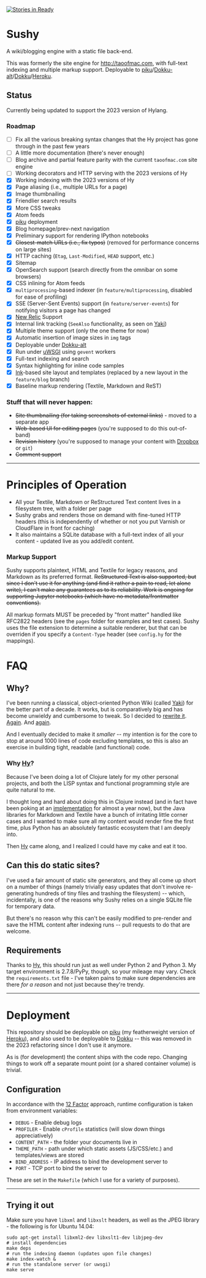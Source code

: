 [![Stories in Ready](https://badge.waffle.io/rcarmo/sushy.png?label=ready&title=Ready)](https://waffle.io/rcarmo/sushy)

# Sushy

A wiki/blogging engine with a static file back-end. 

This was formerly the site engine for <a href="http://taoofmac.com">http://taoofmac.com</a>, with full-text indexing and multiple markup support. Deployable to [piku]/[Dokku-alt][da]/[Dokku][dokku]/[Heroku][heroku].

## Status

Currently being updated to support the 2023 version of Hylang.

### Roadmap

* [ ] Fix all the various breaking syntax changes that the Hy project has gone through in the past few years
* [ ] A little more documentation (there's never enough)
* [ ] Blog archive and partial feature parity with the current `taoofmac.com` site engine
* [ ] Working decorators and HTTP serving with the 2023 versions of Hy
* [x] Working indexing with the 2023 versions of Hy
* [x] Page aliasing (i.e., multiple URLs for a page)
* [x] Image thumbnailing
* [x] Friendlier search results
* [x] More CSS tweaks
* [x] Atom feeds
* [x] [piku][piku] deployment
* [x] Blog homepage/prev-next navigation
* [x] Preliminary support for rendering IPython notebooks
* [x] <strike>Closest-match URLs (i.e., fix typos)</strike> (removed for performance concerns on large sites)
* [x] HTTP caching (`Etag`, `Last-Modified`, `HEAD` support, etc.)
* [x] Sitemap
* [x] OpenSearch support (search directly from the omnibar on some browsers)
* [x] CSS inlining for Atom feeds
* [x] `multiprocessing`-based indexer (in `feature/multiprocessing`, disabled for ease of profiling)
* [x] SSE (Server-Sent Events) support (in `feature/server-events`) for notifying visitors a page has changed 
* [x] [New Relic][nr] Support
* [x] Internal link tracking (`SeeAlso` functionality, as seen on [Yaki][y])
* [x] Multiple theme support (only the one theme for now)
* [x] Automatic insertion of image sizes in `img` tags
* [x] Deployable under [Dokku-alt][da]
* [x] Run under [uWSGI][uwsgi] using `gevent` workers
* [x] Full-text indexing and search
* [x] Syntax highlighting for inline code samples
* [x] [Ink][ink]-based site layout and templates (replaced by a new layout in the `feature/blog` branch)
* [x] Baseline markup rendering (Textile, Markdown and ReST)

### Stuff that will never happen:

* <strike>Site thumbnailing (for taking screenshots of external links)</strike> - moved to a separate app
* <strike>Web-based UI for editing pages</strike> (you're supposed to do this out-of-band)
* <strike>Revision history</strike> (you're supposed to manage your content with [Dropbox][db] or `git`)
* <strike>Comment support</strike>

---

# Principles of Operation

* All your Textile, Markdown or ReStructured Text content lives in a filesystem tree, with a folder per page
* Sushy grabs and renders those on demand with fine-tuned HTTP headers (this is independently of whether or not you put Varnish or CloudFlare in front for caching)
* It also maintains a SQLite database with a full-text index of all your content - updated live as you add/edit content.

### Markup Support

Sushy supports plaintext, HTML and Textile for legacy reasons, and Markdown as its preferred format. <strike>ReStructured Text is also supported, but since I don't use it for anything (and find it rather a pain to read, let alone write), I can't make any guarantees as to its reliability. Work is ongoing for supporting Jupyter notebooks (which have no metadata/frontmatter conventions).</strike>

All markup formats MUST be preceded by "front matter" handled like RFC2822 headers (see the `pages` folder for examples and test cases). Sushy uses the file extension to determine a suitable renderer, but that can be overriden if you specify a `Content-Type` header (see `config.hy` for the mappings).

# FAQ

## Why?

I've been running a classical, object-oriented Python Wiki (called [Yaki][y]) for the better part of a decade. It works, but is comparatively big and has become unwieldy and cumbersome to tweak. So I decided to [rewrite it][tng]. [Again][gae]. And [again][clj].

And I eventually decided to make it _smaller_ -- my intention is for the core to stop at around 1000 lines of code excluding templates, so this is also an exercise in building tight, readable (and functional) code.

### Why [Hy][hy]?

Because I've been doing a lot of Clojure lately for my other personal projects, and both the LISP syntax and functional programming style are quite natural to me.

I thought long and hard about doing this in Clojure instead (and in fact have been poking at an [implementation][clj] for almost a year now), but the Java libraries for Markdown and Textile have a bunch of irritating little corner cases and I wanted to make sure all my content would render fine the first time, plus Python has an absolutely fantastic ecosystem that I am deeply into.

Then [Hy][hy] came along, and I realized I could have my cake and eat it too.

## Can this do static sites?

I've used a fair amount of static site generators, and they all come up short on a number of things (namely trivially easy updates that don't involve re-generating hundreds of tiny files and trashing the filesystem) -- which, incidentally, is one of the reasons why Sushy relies on a single SQLite file for temporary data.

But there's no reason why this can't be easily modified to pre-render and save the HTML content after indexing runs -- pull requests to do that are welcome.

## Requirements

Thanks to [Hy][hy], this should run just as well under Python 2 and Python 3. My target environment is 2.7.8/PyPy, though, so your mileage may vary. Check the `requirements.txt` file - I've taken pains to make sure dependencies are there _for a reason_ and not just because they're trendy.

---

# Deployment

This repository should be deployable on [piku][piku] (my featherweight version of [Heroku][heroku]), and also used to be deployable to [Dokku][dokku] -- this was removed in the 2023 refactoring since I don't use it anymore.

As is (for development) the content ships with the code repo. Changing things to work off a separate mount point (or a shared container volume) is trivial.

## Configuration

In accordance with the [12 Factor][12] approach, runtime configuration is taken from environment variables:

* `DEBUG`        - Enable debug logs
* `PROFILER`     - Enable `cProfile` statistics (will slow down things appreciatively)
* `CONTENT_PATH` - the folder your documents live in
* `THEME_PATH`   - path under which static assets (JS/CSS/etc.)
and templates/views are stored
* `BIND_ADDRESS` - IP address to bind the development server to
* `PORT` - TCP port to bind the server to

These are set in the `Makefile` (which I use for a variety of purposes).

---

## Trying it out

Make sure you have `libxml` and `libxslt` headers, as well as the JPEG library - the following is for Ubuntu 14.04:
```
sudo apt-get install libxml2-dev libxslt1-dev libjpeg-dev
# install dependencies
make deps
# run the indexing daemon (updates upon file changes)
make index-watch &
# run the standalone server (or uwsgi)
make serve
```
[piku]: https://github.com/rcarmo/piku
[heroku]: https://www.heroku.com/
[da]: http://dokku-alt.github.io
[dokku]: https://github.com/progrium/dokku
[fig]: http://www.fig.sh
[12]: http://12factor.net/
[hy]: http://hylang.org
[y]: https://github.com/rcarmo/Yaki
[tng]: https://github.com/rcarmo/yaki-tng
[gae]: https://github.com/rcarmo/yaki-gae
[clj]: https://github.com/rcarmo/yaki-clj
[ink]: http://ink.sapo.pt
[uwsgi]: https://github.com/unbit/uwsgi
[db]: http://www.dropbox.com
[nr]: http://www.newrelic.com
